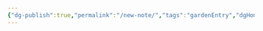 ```yaml
---
{"dg-publish":true,"permalink":"/new-note/","tags":"gardenEntry","dgHomeLink":true,"dgPassFrontmatter":false}
---
```


